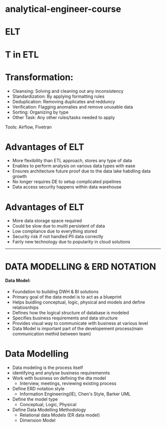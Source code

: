 # analytical-engineer-course

# ELT
# T in ETL

# Transformation:
- Cleansing: Solving and cleaning out any inconsistency
- Standardization: By applying formatting rules
- Deduplication: Removing duplicates and redduncy
- Verification: Flagging anomalies and remove unusable data
- Sorting: Organizing by type
- Other Task: Any other rules/tasks needed to apply


Tools: Airflow, Fivetran

# Advantages of ELT
- More flexibility than ETL approach, stores any type of data
- Enables to perform analysis on various data types with ease
- Ensures architecture future proof due to the data lake habdling data growth
- No longer requires DE to setup complicated pipelines
- Data access security happens within data warehouse

# Advantages of ELT
- More data storage space required
- Could be slow due to muilti persistent of data
- Low compliance due to everything stored
- Security risk if not handled PII data correctly
- Fairly new technology due to popularity in cloud solutions

---
# DATA MODELLING & ERD NOTATION
#### Data Model:
- Foundation to building DWH & BI solutions
- Primary goal of the data model is to act as a blueprint
- Helps buidling conceptual, logic, physical and models and define relatiosnhips
- Defines how the logical structure of database is modeled
- Specifies business requirements and data structure
- Provides visual way to communicate with business at various level
- Data Model is important part of the developement process(main communication methid between team)

# Data Modelling
- Data modeling is the process itself
- identifying and anylyse business requiremennts
- Work with business on defining the dta model
   - Interview, meetings, reviewing existing process
- Define ERD notation style
   - Information Engineering(IE), Chen's Style, Barker UML
- Define the model type
  - Conceptual, Logic, Physical
- Define Data Modelling Methodology
  - Relational data Models (ER data model)
  - Dimension Model
  

